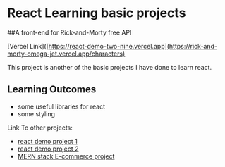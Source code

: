 # React Learning basic projects

##A front-end for Rick-and-Morty free API

[Vercel Link]([https://react-demo-two-nine.vercel.app](https://rick-and-morty-omega-jet.vercel.app/characters)

This project is another of the basic projects I have done to learn react.

## Learning Outcomes
- some useful libraries for react
- some styling

Link To other projects:
- [react demo project 1](https://github.com/f4him/react-demo-one)
- [react demo project 2](https://github.com/f4him/react-demo-two)
- [MERN stack E-commerce project](https://github.com/f4him/mern-stack-ecommerce)




